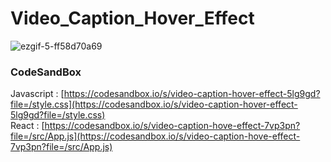# Video_Caption_Hover_Effect

![ezgif-5-ff58d70a69](https://github.com/MontaKr/CSS_Practice/assets/115155803/f28c76d2-f66c-42ba-82ea-1504a2da3dd0)

### CodeSandBox

Javascript : [https://codesandbox.io/s/video-caption-hover-effect-5lg9gd?file=/style.css](https://codesandbox.io/s/video-caption-hover-effect-5lg9gd?file=/style.css) \
React : [https://codesandbox.io/s/video-caption-hove-effect-7vp3pn?file=/src/App.js](https://codesandbox.io/s/video-caption-hove-effect-7vp3pn?file=/src/App.js)
